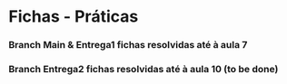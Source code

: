 # Fichas - Práticas

### Branch Main & Entrega1 fichas resolvidas até à aula 7
### Branch Entrega2 fichas resolvidas até à aula 10 (to be done)

